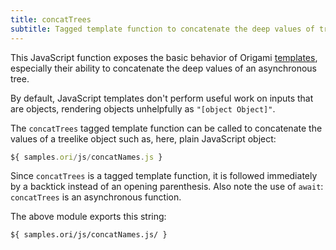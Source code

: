 ```yaml
---
title: concatTrees
subtitle: Tagged template function to concatenate the deep values of trees
---
```


This JavaScript function exposes the basic behavior of Origami [templates](/language/templates.html), especially their ability to concatenate the deep values of an asynchronous tree.

By default, JavaScript templates don't perform useful work on inputs that are objects, rendering objects unhelpfully as `"[object Object]"`.

The `concatTrees` tagged template function can be called to concatenate the values of a treelike object such as, here, plain JavaScript object:

```js
${ samples.ori/js/concatNames.js }
```

Since `concatTrees` is a tagged template function, it is followed immediately by a backtick instead of an opening parenthesis. Also note the use of `await`: `concatTrees` is an asynchronous function.

The above module exports this string:

```
${ samples.ori/js/concatNames.js/ }

```
